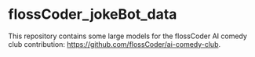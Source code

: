 # flossCoder_jokeBot_data

This repository contains some large models for the flossCoder AI comedy club contribution: https://github.com/flossCoder/ai-comedy-club.
